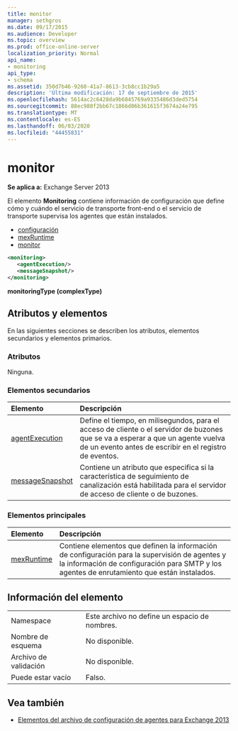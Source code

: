```yaml
---
title: monitor
manager: sethgros
ms.date: 09/17/2015
ms.audience: Developer
ms.topic: overview
ms.prod: office-online-server
localization_priority: Normal
api_name:
- monitoring
api_type:
- schema
ms.assetid: 350d7b46-9260-41a7-8613-3cb8cc1b29a5
description: 'Última modificación: 17 de septiembre de 2015'
ms.openlocfilehash: 5614ac2c6428da9b6845769a9335486d3ded5754
ms.sourcegitcommit: 88ec988f2bb67c1866d06b361615f3674a24e795
ms.translationtype: MT
ms.contentlocale: es-ES
ms.lasthandoff: 06/03/2020
ms.locfileid: "44455831"
---
```

# <a name="monitoring"></a>monitor
  
**Se aplica a:** Exchange Server 2013
  
El elemento **Monitoring** contiene información de configuración que define cómo y cuándo el servicio de transporte front-end o el servicio de transporte supervisa los agentes que están instalados. 
  
- [configuración](configuration.md)  
- [mexRuntime](mexruntime.md)  
- [monitor](monitoring.md)
  
```XML
<monitoring>
   <agentExecution/>
   <messageSnapshot/>
</monitoring>
```

**monitoringType (complexType)**

## <a name="attributes-and-elements"></a>Atributos y elementos

En las siguientes secciones se describen los atributos, elementos secundarios y elementos primarios.
  
### <a name="attributes"></a>Atributos

Ninguna.
  
### <a name="child-elements"></a>Elementos secundarios

|**Elemento**|**Descripción**|
|:-----|:-----|
|[agentExecution](agentexecution.md) <br/> |Define el tiempo, en milisegundos, para el acceso de cliente o el servidor de buzones que se va a esperar a que un agente vuelva de un evento antes de escribir en el registro de eventos.  <br/> |
|[messageSnapshot](messagesnapshot.md) <br/> |Contiene un atributo que especifica si la característica de seguimiento de canalización está habilitada para el servidor de acceso de cliente o de buzones.  <br/> |
   
### <a name="parent-elements"></a>Elementos principales

|**Elemento**|**Descripción**|
|:-----|:-----|
|[mexRuntime](mexruntime.md) <br/> |Contiene elementos que definen la información de configuración para la supervisión de agentes y la información de configuración para SMTP y los agentes de enrutamiento que están instalados.  <br/> |
   
## <a name="element-information"></a>Información del elemento

|||
|:-----|:-----|
|Namespace  <br/> |Este archivo no define un espacio de nombres.  <br/> |
|Nombre de esquema  <br/> |No disponible.  <br/> |
|Archivo de validación  <br/> |No disponible.  <br/> |
|Puede estar vacío  <br/> |Falso.  <br/> |
   
## <a name="see-also"></a>Vea también

- [Elementos del archivo de configuración de agentes para Exchange 2013](agents-configuration-file-elements-for-exchange-2013.md)

